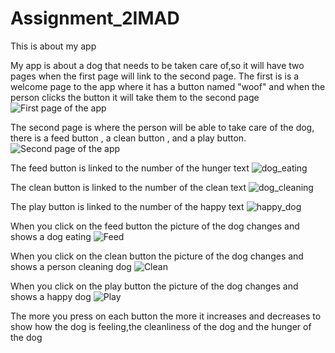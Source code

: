 # Assignment_2IMAD
This is about my app

My app is about a dog that needs to be taken care of,so it will have two pages when the first page will link to the second page.
The first is is a welcome page to the app where it has a button named "woof" and when the person clicks the button it will take them to the second page
![First page of the app](https://github.com/Atlii-Angiie/Assignment_2IMAD/assets/162302010/a181f99e-e37f-48a5-b021-b2be335514e6)

The second page is where the person will be able to take care of the dog, there is a feed button , a clean button , and a play button.
![Second page of the app](https://github.com/Atlii-Angiie/Assignment_2IMAD/assets/162302010/69fb42d3-c31a-42f5-84c4-1f4174b977f7)

The feed button is linked to the number of the hunger text
![dog_eating](https://github.com/Atlii-Angiie/Assignment_2IMAD/assets/162302010/c9e1c6d5-d145-4ec8-ab48-d79a95e77fb7)

The clean button is linked to the number of the clean text
![dog_cleaning](https://github.com/Atlii-Angiie/Assignment_2IMAD/assets/162302010/ceefaecc-137a-4cbf-b70b-442b3f0b894a)

The play button  is linked to the number of the happy text
![happy_dog](https://github.com/Atlii-Angiie/Assignment_2IMAD/assets/162302010/4a3c82fa-82ca-4217-ba92-ebaa454de886)

When you click on the feed button the picture of the dog changes and shows a dog eating
![Feed](https://github.com/Atlii-Angiie/Assignment_2IMAD/assets/162302010/994738d9-1fc6-4c7a-8012-727f645b8515)

When you click on the clean button the picture of the dog changes and shows a person cleaning dog
![Clean](https://github.com/Atlii-Angiie/Assignment_2IMAD/assets/162302010/6bc51b9b-e0de-473b-a0be-4b1f1fc91e48)

When you click on the play button the picture of the dog changes and shows a happy dog 
![Play](https://github.com/Atlii-Angiie/Assignment_2IMAD/assets/162302010/4f9ef000-95c5-4d57-83ee-5dcb5851afb1)

The more you press on each button the more it increases and decreases to show how the dog is feeling,the cleanliness of the dog and the hunger of the dog

